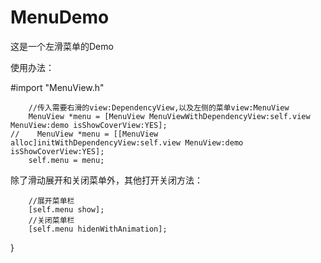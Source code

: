 # MenuDemo
这是一个左滑菜单的Demo

使用办法：

#import "MenuView.h"

```    
    //传入需要右滑的view:DependencyView,以及左侧的菜单view:MenuView
    MenuView *menu = [MenuView MenuViewWithDependencyView:self.view MenuView:demo isShowCoverView:YES];
//    MenuView *menu = [[MenuView alloc]initWithDependencyView:self.view MenuView:demo isShowCoverView:YES];
    self.menu = menu;
```

除了滑动展开和关闭菜单外，其他打开关闭方法：
```
    //展开菜单栏
    [self.menu show];
    //关闭菜单栏 
    [self.menu hidenWithAnimation];
```



}

